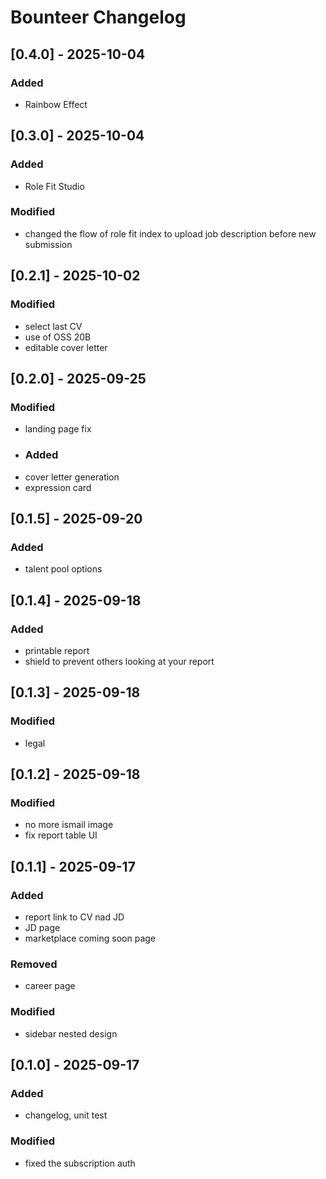 # Bounteer Changelog

## [0.4.0] - 2025-10-04
### Added
- Rainbow Effect

## [0.3.0] - 2025-10-04
### Added
- Role Fit Studio
### Modified
- changed the flow of role fit index to upload job description before new submission

## [0.2.1] - 2025-10-02
### Modified
- select last CV
- use of OSS 20B
- editable cover letter

## [0.2.0] - 2025-09-25
### Modified
- landing page fix
- ### Added
- cover letter generation
- expression card

## [0.1.5] - 2025-09-20
### Added
- talent pool options

## [0.1.4] - 2025-09-18
### Added
- printable report
- shield to prevent others looking at your report

## [0.1.3] - 2025-09-18
### Modified
- legal

## [0.1.2] - 2025-09-18
### Modified
- no more ismail image
- fix report table UI

## [0.1.1] - 2025-09-17
### Added
- report link to CV nad JD
- JD page
- marketplace coming soon page
### Removed
- career page
### Modified
- sidebar nested design

## [0.1.0] - 2025-09-17
### Added
- changelog, unit test
### Modified
- fixed the subscription auth
